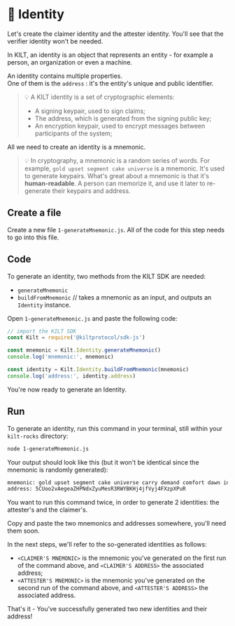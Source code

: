 # 👤 Identity

Let's create the <span class="label-role claimer">claimer</span> identity and the <span class="label-role attester">attester</span> identity. You'll see that the <span class="label-role verifier">verifier</span> identity won't be needed.

In KILT, an identity is an object that represents an entity - for example a person, an organization or even a machine.

An identity contains multiple properties.  
One of them is the `address` : it's the entity's unique and public identifier.

> 💡 A KILT identity is a set of cryptographic elements:
> 
> * A signing keypair, used to sign claims;
> * The address, which is generated from the signing public key;
> * An encryption keypair, used to encrypt messages between participants of the system;

All we need to create an identity is a mnemonic.

> 💡 In cryptography, a mnemonic is a random series of words. For example, `gold upset segment cake universe` is a mnemonic. It's used to generate keypairs. What's great about a mnemonic is that it's **human-readable**. A person can memorize it, and use it later to re-generate their keypairs and address.

## Create a file

Create a new file `1-generateMnemonic.js`.
All of the code for this step needs to go into this file.

## Code

To generate an identity, two methods from the KILT SDK are needed:

* `generateMnemonic`
* `buildFromMnemonic` // takes a mnemonic as an input, and outputs an `Identity` instance.  

Open `1-generateMnemonic.js` and paste the following code:

```javascript
// import the KILT SDK
const Kilt = require('@kiltprotocol/sdk-js')

const mnemonic = Kilt.Identity.generateMnemonic()
console.log('mnemonic:', mnemonic)

const identity = Kilt.Identity.buildFromMnemonic(mnemonic)
console.log('address:', identity.address)
```

You're now ready to generate an Identity.

## Run

To generate an identity, run this command in your terminal, still within your `kilt-rocks` directory:

```bash
node 1-generateMnemonic.js
```

Your output should look like this (but it won't be identical since the mnemonic is randomly generated):

```bash
mnemonic: gold upset segment cake universe carry demand comfort dawn invite element capital
address: 5CUoo2vAegeaZHPNdxZyuMesR3RWYBKHj4jfVyj4FXzpXPuR
```

You want to run this command twice, in order to generate 2 identities: the <span class="label-role attester">attester</span>'s and the <span class="label-role claimer">claimer</span>'s.

Copy and paste the two mnemonics and addresses somewhere, you'll need them soon.  

In the next steps, we'll refer to the so-generated identities as follows:

* `<CLAIMER'S MNEMONIC>` is the mnemonic you've generated on the first run of the command above, and `<CLAIMER'S ADDRESS>` the associated address;
* `<ATTESTER'S MNEMONIC>` is the mnemonic you've generated on the second run of the command above, and `<ATTESTER'S ADDRESS>` the associated address.

That's it - You've successfully generated two new identities and their address!  

